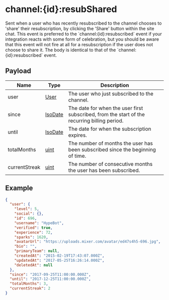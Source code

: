 # channel:{id}:resubShared

Sent when a user who has recently resubscribed to the channel chooses to &#x27;share&#x27; their resubscription, by clicking the &#x27;Share&#x27; button within the site chat. This event is preferred to the &#x60;channel:{id}:resubscribed&#x60; event if your integration reacts with some form of celebration, but you should be aware that this event will not fire at all for a resubscription if the user does not choose to share it. The body is identical to that of the &#x60;channel:{id}:resubscribed&#x60; event.

## Payload
|Name|Type|Description|
|----|----|-----------|
|user|[User](/rest/index.html#User)|The user who just subscribed to the channel.|
|since|[IsoDate](/rest/index.html#IsoDate)|The date for when the user first subscribed, from the start of the recurring billing period.|
|until|[IsoDate](/rest/index.html#IsoDate)|The date for when the subscription expires.|
|totalMonths|[uint](/rest/index.html#uint)|The number of months the user has been subscribed since the beginning of time.|
|currentStreak|[uint](/rest/index.html#uint)|The number of consecutive months the user has been subscribed.|

## Example
```json
{
  "user": {
    "level": 5,
    "social": {},
    "id": 696,
    "username": "HypeBot",
    "verified": true,
    "experience": 72,
    "sparks": 1620,
    "avatarUrl": "https://uploads.mixer.com/avatar/ed47s4h5-696.jpg",
    "bio": "",
    "primaryTeam": null,
    "createdAt": "2015-02-19T17:43:07.000Z",
    "updatedAt": "2017-05-25T16:26:14.000Z",
    "deletedAt": null
  },
  "since": "2017-09-25T11:00:00.000Z",
  "until": "2017-12-25T11:00:00.000Z",
  "totalMonths": 3,
  "currentStreak": 2
}
```
